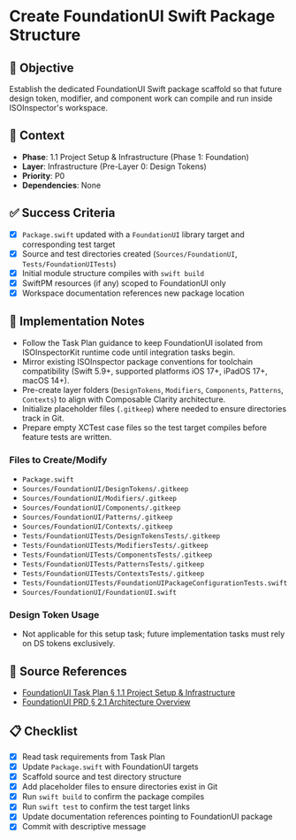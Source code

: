 # Create FoundationUI Swift Package Structure

## 🎯 Objective
Establish the dedicated FoundationUI Swift package scaffold so that future design token, modifier, and component work can compile and run inside ISOInspector's workspace.

## 🧩 Context
- **Phase**: 1.1 Project Setup & Infrastructure (Phase 1: Foundation)
- **Layer**: Infrastructure (Pre-Layer 0: Design Tokens)
- **Priority**: P0
- **Dependencies**: None

## ✅ Success Criteria
- [x] `Package.swift` updated with a `FoundationUI` library target and corresponding test target
- [x] Source and test directories created (`Sources/FoundationUI`, `Tests/FoundationUITests`)
- [x] Initial module structure compiles with `swift build`
- [x] SwiftPM resources (if any) scoped to FoundationUI only
- [x] Workspace documentation references new package location

## 🔧 Implementation Notes
- Follow the Task Plan guidance to keep FoundationUI isolated from ISOInspectorKit runtime code until integration tasks begin.
- Mirror existing ISOInspector package conventions for toolchain compatibility (Swift 5.9+, supported platforms iOS 17+, iPadOS 17+, macOS 14+).
- Pre-create layer folders (`DesignTokens`, `Modifiers`, `Components`, `Patterns`, `Contexts`) to align with Composable Clarity architecture.
- Initialize placeholder files (`.gitkeep`) where needed to ensure directories track in Git.
- Prepare empty XCTest case files so the test target compiles before feature tests are written.

### Files to Create/Modify
- `Package.swift`
- `Sources/FoundationUI/DesignTokens/.gitkeep`
- `Sources/FoundationUI/Modifiers/.gitkeep`
- `Sources/FoundationUI/Components/.gitkeep`
- `Sources/FoundationUI/Patterns/.gitkeep`
- `Sources/FoundationUI/Contexts/.gitkeep`
- `Tests/FoundationUITests/DesignTokensTests/.gitkeep`
- `Tests/FoundationUITests/ModifiersTests/.gitkeep`
- `Tests/FoundationUITests/ComponentsTests/.gitkeep`
- `Tests/FoundationUITests/PatternsTests/.gitkeep`
- `Tests/FoundationUITests/ContextsTests/.gitkeep`
- `Tests/FoundationUITests/FoundationUIPackageConfigurationTests.swift`
- `Sources/FoundationUI/FoundationUI.swift`

### Design Token Usage
- Not applicable for this setup task; future implementation tasks must rely on DS tokens exclusively.

## 🧠 Source References
- [FoundationUI Task Plan § 1.1 Project Setup & Infrastructure](../../../DOCS/AI/ISOViewer/FoundationUI_TaskPlan.md#11-project-setup--infrastructure)
- [FoundationUI PRD § 2.1 Architecture Overview](../../../DOCS/AI/ISOViewer/FoundationUI_PRD.md#21-architecture-overview)

## 📋 Checklist
- [x] Read task requirements from Task Plan
- [x] Update `Package.swift` with FoundationUI targets
- [x] Scaffold source and test directory structure
- [x] Add placeholder files to ensure directories exist in Git
- [x] Run `swift build` to confirm the package compiles
- [x] Run `swift test` to confirm the test target links
- [x] Update documentation references pointing to FoundationUI package
- [x] Commit with descriptive message
